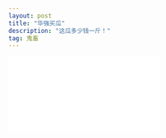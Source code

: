 ```yaml
---
layout: post
title: "华强买瓜" 
description: "这瓜多少钱一斤！"
tag: 鬼畜
---   
```

<iframe src="//player.bilibili.com/player.html?aid=847558685&bvid=BV1XL4y1a7Jq&cid=396536013&page=1" scrolling="no" border="0" frameborder="no" framespacing="0" allowfullscreen="true"> </iframe>